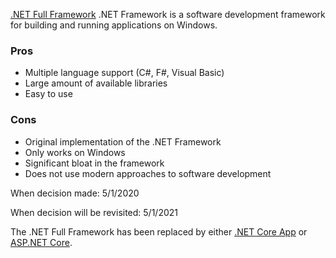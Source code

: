 [.NET Full Framework](https://dotnet.microsoft.com/learn/dotnet/what-is-dotnet-framework) .NET Framework is a software development framework for building and running applications on Windows.

### Pros
* Multiple language support (C#, F#, Visual Basic)
* Large amount of available libraries
* Easy to use

### Cons
* Original implementation of the .NET Framework
* Only works on Windows
* Significant bloat in the framework
* Does not use modern approaches to software development 

When decision made: 5/1/2020

When decision will be revisited: 5/1/2021

The .NET Full Framework has been replaced by either [.NET Core App]() or [ASP.NET Core]().